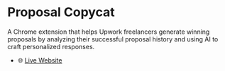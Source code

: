 # Proposal Copycat

A Chrome extension that helps Upwork freelancers generate winning proposals by analyzing their successful proposal history and using AI to craft personalized responses.

- 🌐 [Live Website](https://proposalcopycat.web.app/)
